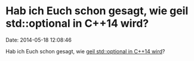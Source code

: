 Hab ich Euch schon gesagt, wie geil std::optional in C++14 wird?
================================================================

Date: 2014-05-18 12:08:46

Hab ich Euch schon gesagt, wie [geil std::optional in C++14
wird](https://gist.github.com/kybernetyk/b4496d1f1f0f941186e9)?

